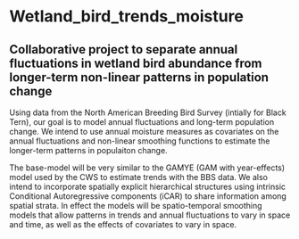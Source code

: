 # Wetland_bird_trends_moisture

## Collaborative project to separate annual fluctuations in wetland bird abundance from longer-term non-linear patterns in population change

Using data from the North American Breeding Bird Survey (intially for Black Tern), our goal is to model annual fluctuations and long-term population change. We intend to use annual moisture measures as covariates on the annual fluctuations and non-linear smoothing functions to estimate the longer-term patterns in populaiton change. 

The base-model will be very similar to the GAMYE (GAM with year-effects) model used by the CWS to estimate trends with the BBS data. We also intend to incorporate spatially explicit hierarchical structures using intrinsic Conditional Autoregressive components (iCAR) to share information among spatial strata. In effect the models will be spatio-temporal smoothing models that allow patterns in trends and annual fluctuations to vary in space and time, as well as the effects of covariates to vary in space.


